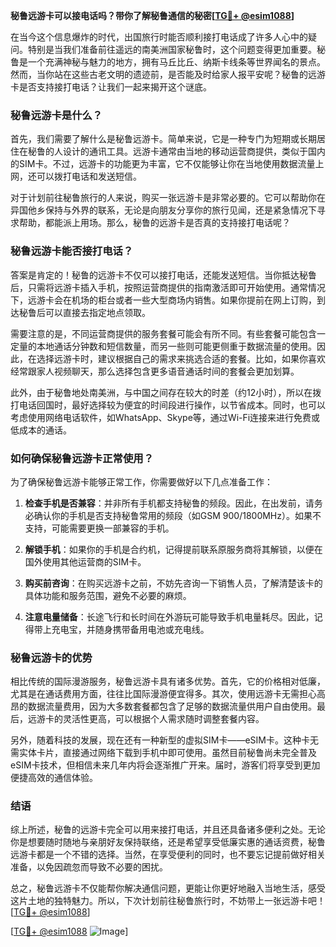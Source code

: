 **秘鲁远游卡可以接电话吗？带你了解秘鲁通信的秘密[[TG💪+ @esim1088](https://t.me/s/esim1088)]**

在当今这个信息爆炸的时代，出国旅行时能否顺利接打电话成了许多人心中的疑问。特别是当我们准备前往遥远的南美洲国家秘鲁时，这个问题变得更加重要。秘鲁是一个充满神秘与魅力的地方，拥有马丘比丘、纳斯卡线条等世界闻名的景点。然而，当你站在这些古老文明的遗迹前，是否能及时给家人报平安呢？秘鲁的远游卡是否支持接打电话？让我们一起来揭开这个谜底。

### 秘鲁远游卡是什么？

首先，我们需要了解什么是秘鲁远游卡。简单来说，它是一种专门为短期或长期居住在秘鲁的人设计的通讯工具。远游卡通常由当地的移动运营商提供，类似于国内的SIM卡。不过，远游卡的功能更为丰富，它不仅能够让你在当地使用数据流量上网，还可以拨打电话和发送短信。

对于计划前往秘鲁旅行的人来说，购买一张远游卡是非常必要的。它可以帮助你在异国他乡保持与外界的联系，无论是向朋友分享你的旅行见闻，还是紧急情况下寻求帮助，都能派上用场。那么，秘鲁的远游卡是否真的支持接打电话呢？

### 秘鲁远游卡能否接打电话？

答案是肯定的！秘鲁的远游卡不仅可以接打电话，还能发送短信。当你抵达秘鲁后，只需将远游卡插入手机，按照运营商提供的指南激活即可开始使用。通常情况下，远游卡会在机场的柜台或者一些大型商场内销售。如果你提前在网上订购，到达秘鲁后可以直接去指定地点领取。

需要注意的是，不同运营商提供的服务套餐可能会有所不同。有些套餐可能包含一定量的本地通话分钟数和短信数量，而另一些则可能更侧重于数据流量的使用。因此，在选择远游卡时，建议根据自己的需求来挑选合适的套餐。比如，如果你喜欢经常跟家人视频聊天，那么选择包含更多语音通话时间的套餐会更加划算。

此外，由于秘鲁地处南美洲，与中国之间存在较大的时差（约12小时），所以在拨打电话回国时，最好选择较为便宜的时间段进行操作，以节省成本。同时，也可以考虑使用网络电话软件，如WhatsApp、Skype等，通过Wi-Fi连接来进行免费或低成本的通话。

### 如何确保秘鲁远游卡正常使用？

为了确保秘鲁远游卡能够正常工作，你需要做好以下几点准备工作：

1. **检查手机是否兼容**：并非所有手机都支持秘鲁的频段。因此，在出发前，请务必确认你的手机是否支持秘鲁常用的频段（如GSM 900/1800MHz）。如果不支持，可能需要更换一部兼容的手机。

2. **解锁手机**：如果你的手机是合约机，记得提前联系原服务商将其解锁，以便在国外使用其他运营商的SIM卡。

3. **购买前咨询**：在购买远游卡之前，不妨先咨询一下销售人员，了解清楚该卡的具体功能和服务范围，避免不必要的麻烦。

4. **注意电量储备**：长途飞行和长时间在外游玩可能导致手机电量耗尽。因此，记得带上充电宝，并随身携带备用电池或充电线。

### 秘鲁远游卡的优势

相比传统的国际漫游服务，秘鲁远游卡具有诸多优势。首先，它的价格相对低廉，尤其是在通话费用方面，往往比国际漫游便宜得多。其次，使用远游卡无需担心高昂的数据流量费用，因为大多数套餐都包含了足够的数据流量供用户自由使用。最后，远游卡的灵活性更高，可以根据个人需求随时调整套餐内容。

另外，随着科技的发展，现在还有一种新型的虚拟SIM卡——eSIM卡。这种卡无需实体卡片，直接通过网络下载到手机中即可使用。虽然目前秘鲁尚未完全普及eSIM卡技术，但相信未来几年内将会逐渐推广开来。届时，游客们将享受到更加便捷高效的通信体验。

### 结语

综上所述，秘鲁的远游卡完全可以用来接打电话，并且还具备诸多便利之处。无论你是想要随时随地与亲朋好友保持联络，还是希望享受低廉实惠的通话资费，秘鲁远游卡都是一个不错的选择。当然，在享受便利的同时，也不要忘记提前做好相关准备，以免因疏忽而导致不必要的困扰。

总之，秘鲁远游卡不仅能帮你解决通信问题，更能让你更好地融入当地生活，感受这片土地的独特魅力。所以，下次计划前往秘鲁旅行时，不妨带上一张远游卡吧！[[TG💪+ @esim1088](https://t.me/s/esim1088)] 

[[TG💪+ @esim1088](https://t.me/s/esim1088) ![Image](https://i.postimg.cc/4NQfJmqS/Snipaste-2025-05-13-00-14-12.png)]